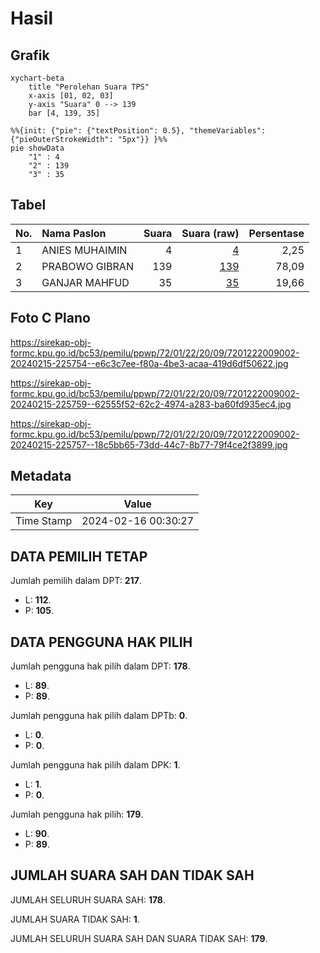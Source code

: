 # Hasil

## Grafik

```mermaid
xychart-beta
    title "Perolehan Suara TPS"
    x-axis [01, 02, 03]
    y-axis "Suara" 0 --> 139
    bar [4, 139, 35]
```

```mermaid
%%{init: {"pie": {"textPosition": 0.5}, "themeVariables": {"pieOuterStrokeWidth": "5px"}} }%%
pie showData
    "1" : 4
    "2" : 139
    "3" : 35
```

## Tabel

| No. | Nama Paslon    | Suara | Suara (raw) | Persentase |
|:--- |:-------------- | -----:| -----------:| ----------:|
| 1   | ANIES MUHAIMIN | 4     | [4][p-1]    | 2,25       |
| 2   | PRABOWO GIBRAN | 139   | [139][p-2]  | 78,09      |
| 3   | GANJAR MAHFUD  | 35    | [35][p-3]   | 19,66      |


[p-1]: https://github.com/gigit-pemilu/pemilu-2024-72-sulawesi-tengah/blob/main/pilpres/hitung-suara/sub/72-sulawesi-tengah/sub/01-banggai/sub/22-mantoh/sub/2009-lonas/sub/002-tps/sub/paslon-1.txt
[p-2]: https://github.com/gigit-pemilu/pemilu-2024-72-sulawesi-tengah/blob/main/pilpres/hitung-suara/sub/72-sulawesi-tengah/sub/01-banggai/sub/22-mantoh/sub/2009-lonas/sub/002-tps/sub/paslon-2.txt
[p-3]: https://github.com/gigit-pemilu/pemilu-2024-72-sulawesi-tengah/blob/main/pilpres/hitung-suara/sub/72-sulawesi-tengah/sub/01-banggai/sub/22-mantoh/sub/2009-lonas/sub/002-tps/sub/paslon-3.txt

## Foto C Plano

https://sirekap-obj-formc.kpu.go.id/bc53/pemilu/ppwp/72/01/22/20/09/7201222009002-20240215-225754--e6c3c7ee-f80a-4be3-acaa-419d6df50622.jpg

https://sirekap-obj-formc.kpu.go.id/bc53/pemilu/ppwp/72/01/22/20/09/7201222009002-20240215-225759--62555f52-62c2-4974-a283-ba60fd935ec4.jpg

https://sirekap-obj-formc.kpu.go.id/bc53/pemilu/ppwp/72/01/22/20/09/7201222009002-20240215-225757--18c5bb65-73dd-44c7-8b77-79f4ce2f3899.jpg


## Metadata

| Key        | Value               |
| ---------- | ------------------- |
| Time Stamp | 2024-02-16 00:30:27 |


## DATA PEMILIH TETAP

Jumlah pemilih dalam DPT: **217**.
 * L: **112**.
 * P: **105**.

## DATA PENGGUNA HAK PILIH

Jumlah pengguna hak pilih dalam DPT: **178**.
 * L: **89**.
 * P: **89**.

Jumlah pengguna hak pilih dalam DPTb: **0**.
 * L: **0**.
 * P: **0**.

Jumlah pengguna hak pilih dalam DPK: **1**.
 * L: **1**.
 * P: **0**.

Jumlah pengguna hak pilih: **179**.
 * L: **90**.
 * P: **89**.

## JUMLAH SUARA SAH DAN TIDAK SAH

JUMLAH SELURUH SUARA SAH: **178**.

JUMLAH SUARA TIDAK SAH: **1**.

JUMLAH SELURUH SUARA SAH DAN SUARA TIDAK SAH: **179**.


